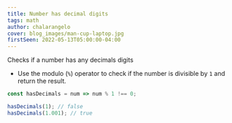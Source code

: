 ```yaml
---
title: Number has decimal digits
tags: math
author: chalarangelo
cover: blog_images/man-cup-laptop.jpg
firstSeen: 2022-05-13T05:00:00-04:00
---
```


Checks if a number has any decimals digits

- Use the modulo (`%`) operator to check if the number is divisible by `1` and return the result.

```js
const hasDecimals = num => num % 1 !== 0;
```

```js
hasDecimals(1); // false
hasDecimals(1.001); // true
```
